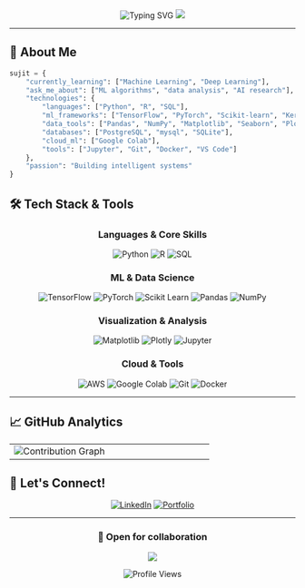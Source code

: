<div align="center">
  
<!-- Animated Header -->
<img src="https://readme-typing-svg.herokuapp.com?font=Fira+Code&size=32&duration=2800&pause=2000&color=87CEEB&center=true&vCenter=true&width=940&lines=Hey+there!+I'm+Sujit+%F0%9F%91%8B;Always+learning%2C+always+building+%F0%9F%92%A1;Welcome+to+my+digital+playground!+%F0%9F%8C%9F" alt="Typing SVG" />

<!-- Wave Animation -->
<img src="https://capsule-render.vercel.app/api?type=waving&color=gradient&customColorList=30&height=170&section=header&text=&fontSize=42&fontColor=fff&animation=twinkling"/>

</div>

---

## 🎯 About Me

```python
sujit = {
    "currently_learning": ["Machine Learning", "Deep Learning"],
    "ask_me_about": ["ML algorithms", "data analysis", "AI research"],
    "technologies": {
        "languages": ["Python", "R", "SQL"],
        "ml_frameworks": ["TensorFlow", "PyTorch", "Scikit-learn", "Keras"],
        "data_tools": ["Pandas", "NumPy", "Matplotlib", "Seaborn", "Plotly"],
        "databases": ["PostgreSQL", "mysql", "SQLite"],
        "cloud_ml": ["Google Colab"],
        "tools": ["Jupyter", "Git", "Docker", "VS Code"]
    },
    "passion": "Building intelligent systems"
}
```

## 🛠️ Tech Stack & Tools

<div align="center">

### Languages & Core Skills
![Python](https://img.shields.io/badge/-Python-3776AB?style=for-the-badge&logo=python&logoColor=white)
![R](https://img.shields.io/badge/-R-276DC3?style=for-the-badge&logo=r&logoColor=white)
![SQL](https://img.shields.io/badge/-SQL-4479A1?style=for-the-badge&logo=mysql&logoColor=white)

### ML & Data Science
![TensorFlow](https://img.shields.io/badge/-TensorFlow-FF6F00?style=for-the-badge&logo=tensorflow&logoColor=white)
![PyTorch](https://img.shields.io/badge/-PyTorch-EE4C2C?style=for-the-badge&logo=pytorch&logoColor=white)
![Scikit Learn](https://img.shields.io/badge/-Scikit_Learn-F7931E?style=for-the-badge&logo=scikit-learn&logoColor=white)
![Pandas](https://img.shields.io/badge/-Pandas-150458?style=for-the-badge&logo=pandas&logoColor=white)
![NumPy](https://img.shields.io/badge/-NumPy-013243?style=for-the-badge&logo=numpy&logoColor=white)

### Visualization & Analysis
![Matplotlib](https://img.shields.io/badge/-Matplotlib-11557c?style=for-the-badge&logo=python&logoColor=white)
![Plotly](https://img.shields.io/badge/-Plotly-3F4F75?style=for-the-badge&logo=plotly&logoColor=white)
![Jupyter](https://img.shields.io/badge/-Jupyter-F37626?style=for-the-badge&logo=jupyter&logoColor=white)

### Cloud & Tools
![AWS](https://img.shields.io/badge/-AWS-232F3E?style=for-the-badge&logo=amazon-aws&logoColor=white)
![Google Colab](https://img.shields.io/badge/-Google_Colab-F9AB00?style=for-the-badge&logo=google-colab&logoColor=white)
![Git](https://img.shields.io/badge/-Git-F05032?style=for-the-badge&logo=git&logoColor=white)
![Docker](https://img.shields.io/badge/-Docker-2496ED?style=for-the-badge&logo=docker&logoColor=white)

</div>

---

## 📈 GitHub Analytics

<div align="center">
<table>
<tr>
<td width="50%">
<img src="https://github-readme-activity-graph.vercel.app/graph?username=SujitChintala&theme=tokyo-night&hide_border=true&area=true" alt="Contribution Graph" />
</td>
</tr>
</table>
</div>

## 🤝 Let's Connect!

<div align="center">

[![LinkedIn](https://img.shields.io/badge/-LinkedIn-0A66C2?style=for-the-badge&logo=linkedin&logoColor=white)](https://linkedin.com/in/sujitchintala)
[![Portfolio](https://img.shields.io/badge/-Portfolio-FF7139?style=for-the-badge&logo=firefox&logoColor=white)](https://sujitchintala.dev)

</div>

---

<div align="center">

### 💼 Open for collaboration

<img src="https://capsule-render.vercel.app/api?type=waving&color=gradient&customColorList=30&height=120&section=footer&animation=fadeIn"/>

![Profile Views](https://komarev.com/ghpvc/?username=SujitChintala&style=for-the-badge&color=brightgreen)

</div>
